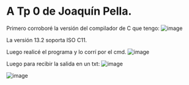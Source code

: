 # A Tp 0 de Joaquín Pella.

Primero corroboré la versión del compilador de C que tengo:
![image](https://github.com/JoacoPella/SSL/assets/92122699/fbd13ef4-fc06-4a3d-999e-831f40c7f97d)

La versión 13.2 soporta ISO C11.

Luego realicé el programa y lo corrí por el cmd.
![image](https://github.com/JoacoPella/SSL/assets/92122699/09597078-a22e-49c9-832c-d788d0c0c138)

Luego para recibir la salida en un txt:
![image](https://github.com/JoacoPella/SSL/assets/92122699/8c125991-57b6-4f33-9112-b043210c6bb0)

![image](https://github.com/JoacoPella/SSL/assets/92122699/5aafa185-855c-4eb0-a602-6c12b2bbed77)




